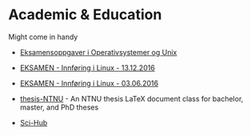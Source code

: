 # Academic & Education

Might come in handy
- [Eksamensoppgaver i Operativsystemer og Unix](https://www.cs.hioa.no/~haugerud/os/eksamen/allInkFasit.pdf)
- [EKSAMEN - Innføring i Linux - 13.12.2016](https://web01.usn.no/eksamen/Eksamensoppgaver2016H/I%C3%98I/6100%20Innf%C3%B8ring%20i%20Linux%2013122016.pdf)
- [EKSAMEN - Innføring i Linux - 03.06.2016](https://web01.usn.no/eksamen/Eksamensoppgaver2016V/I%C3%98I/6100%20Innf%C3%B8ring%20i%20Linux%2003062016%20Konte.pdf)
- [thesis-NTNU](https://github.com/COPCSE-NTNU/thesis-NTNU) - An NTNU thesis LaTeX document class for bachelor, master, and PhD theses 

- [Sci-Hub](https://sci-hub.se/)
